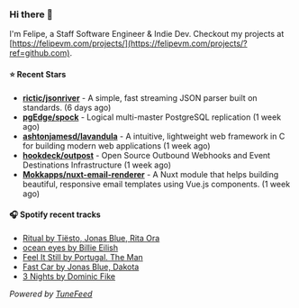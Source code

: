 ### Hi there 👋

I'm Felipe, a Staff Software Engineer & Indie Dev. Checkout my projects at [https://felipevm.com/projects/](https://felipevm.com/projects/?ref=github.com).

#### ⭐ Recent Stars
- **[rictic/jsonriver](https://github.com/rictic/jsonriver)** - A simple, fast streaming JSON parser built on standards. (6 days ago)
- **[pgEdge/spock](https://github.com/pgEdge/spock)** - Logical multi-master PostgreSQL replication (1 week ago)
- **[ashtonjamesd/lavandula](https://github.com/ashtonjamesd/lavandula)** - A intuitive, lightweight web framework in C for building modern web applications (1 week ago)
- **[hookdeck/outpost](https://github.com/hookdeck/outpost)** - Open Source Outbound Webhooks and Event Destinations Infrastructure (1 week ago)
- **[Mokkapps/nuxt-email-renderer](https://github.com/Mokkapps/nuxt-email-renderer)** - A Nuxt module that helps building beautiful, responsive email templates using Vue.js components. (1 week ago)

#### 🎧 Spotify recent tracks
- [Ritual by Tiësto, Jonas Blue, Rita Ora](https://open.spotify.com/track/0teJO13Uua0AamcZ681qOd)
- [ocean eyes by Billie Eilish](https://open.spotify.com/track/7hDVYcQq6MxkdJGweuCtl9)
- [Feel It Still by Portugal. The Man](https://open.spotify.com/track/6QgjcU0zLnzq5OrUoSZ3OK)
- [Fast Car by Jonas Blue, Dakota](https://open.spotify.com/track/2mCF8L0brIs88eH6Kf2h9p)
- [3 Nights by Dominic Fike](https://open.spotify.com/track/1tNJrcVe6gwLEiZCtprs1u)

_Powered by [TuneFeed](https://tunefeed.app?ref=github.com)_
